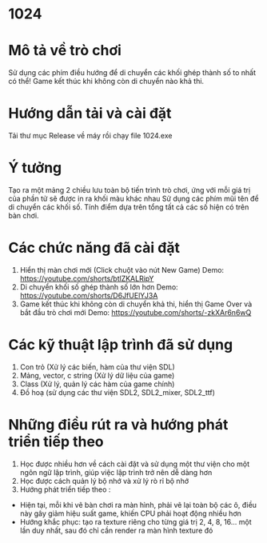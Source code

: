 # 1024

# Mô tả về trò chơi
Sử dụng các phím điều hướng để di chuyển các khối ghép thành số to nhất có thể! Game kết thúc khi không còn di chuyển nào khả thi.
# Hướng dẫn tải và cài đặt
Tải thư mục Release về máy rồi chạy file 1024.exe
# Ý tưởng
Tạo ra một mảng 2 chiều lưu toàn bộ tiến trình trò chơi, ứng với mỗi giá trị của phần tử sẽ được in ra khối màu khác nhau
Sử dụng các phím mũi tên để di chuyển các khối số.
Tính điểm dựa trên tổng tất cả các số hiện có trên bàn chơi.

# Các chức năng đã cài đặt

1. Hiển thị màn chơi mới (Click chuột vào nút New Game)
  Demo: https://youtube.com/shorts/btlZKALRipY
2. Di chuyển khối số ghép thành số lớn hơn
  Demo: https://youtube.com/shorts/D6JfUElYJ3A
3. Game kết thúc khi không còn di chuyển khả thi, hiển thị Game Over và bắt đầu trò chơi mới
  Demo: https://youtube.com/shorts/-zkXAr6n6wQ
  
# Các kỹ thuật lập trình đã sử dụng

1. Con trỏ (Xử lý các biến, hàm của thư viện SDL)
2. Mảng, vector, c string (Xử lý dữ liệu của game)
3. Class (Xử lý, quản lý các hàm của game chính)
4. Đồ hoạ (sử dụng các thư viện SDL2, SDL2_mixer, SDL2_ttf)

# Những điều rút ra và hướng phát triển tiếp theo

1. Học được nhiều hơn về cách cài đặt và sử dụng một thư viện cho một ngôn ngữ lập trình, giúp việc lập trình trở nên dễ dàng hơn
2. Học được cách quản lý bộ nhớ và xử lý rò rỉ bộ nhớ
3. Hướng phát triển tiếp theo :
  - Hiện tại, mỗi khi vẽ bàn chơi ra màn hình, phải vẽ lại toàn bộ các ô, điều này gây giảm hiệu suất game, khiến CPU phải hoạt động nhiều hơn
  - Hướng khắc phục: tạo ra texture riêng cho từng giá trị 2, 4, 8, 16... một lần duy nhất, sau đó chỉ cần render ra màn hình texture đó
 
